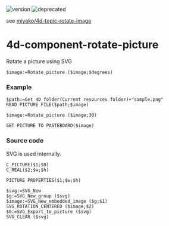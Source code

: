 ![version](https://img.shields.io/badge/version-17%2B-3E8B93)
![deprecated](https://img.shields.io/badge/-deprecated-inactive)

see [miyako/4d-topic-rotate-image](https://github.com/miyako/4d-topic-rotate-image/)

# 4d-component-rotate-picture
Rotate a picture using SVG

```4d
$image:=Rotate_picture ($image;$degrees)
```

### Example

```4d
$path:=Get 4D folder(Current resources folder)+"sample.png"
READ PICTURE FILE($path;$image)

$image:=Rotate_picture ($image;30)

SET PICTURE TO PASTEBOARD($image)
```

### Source code

SVG is used internally.

```4d
C_PICTURE($1;$0)
C_REAL($2;$w;$h)

PICTURE PROPERTIES($1;$w;$h)

$svg:=SVG_New
$g:=SVG_New_group ($svg)
$image:=SVG_New_embedded_image ($g;$1) 
SVG_ROTATION_CENTERED ($image;$2)
$0:=SVG_Export_to_picture ($svg)
SVG_CLEAR ($svg)
```
